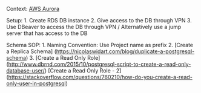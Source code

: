 Context: [AWS Aurora](https://medium.com/swlh/aurora-database-explained-ece9db93f6b8)

Setup:  1. Create RDS DB instance
        2. Give access to the DB through VPN
        3. Use DBeaver to access the DB through VPN / Alternatively use a jump server that has access to the DB
        
Schema SOP: 
        1. Naming Convention: Use Project name as prefix
        2. [Create a Replica Schema] (https://nicolaswidart.com/blog/duplicate-a-postgresql-schema)
        3. [Create a Read Only Role] (http://www.dbrnd.com/2015/10/postgresql-script-to-create-a-read-only-database-user/)
           [Create a Read Only Role - 2] (https://stackoverflow.com/questions/760210/how-do-you-create-a-read-only-user-in-postgresql)     

